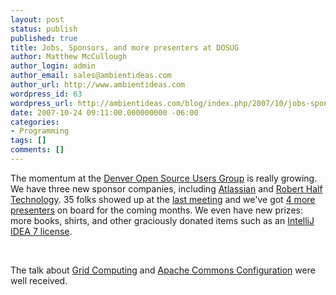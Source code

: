 ```yaml
---
layout: post
status: publish
published: true
title: Jobs, Sponsors, and more presenters at DOSUG
author: Matthew McCullough
author_login: admin
author_email: sales@ambientideas.com
author_url: http://www.ambientideas.com
wordpress_id: 63
wordpress_url: http://ambientideas.com/blog/index.php/2007/10/jobs-sponsors-and-more-presenters-at-dosug/
date: 2007-10-24 09:11:00.000000000 -06:00
categories:
- Programming
tags: []
comments: []
---
```

<p>The momentum at the <a href="http://www.denveropensource.org" target="_blank">Denver Open Source Users Group</a> is really growing. We have three new sponsor companies, including <a href="http://www.atlassian.com" target="_blank">Atlassian</a> and <a href="http://www.rht.com" target="_blank">Robert Half Technology</a>. 35 folks showed up at the <a href="http://www.denveropensource.org/94" target="_blank">last meeting</a> and we've got <a href="http://www.denveropensource.org/96" target="_blank">4 more presenters</a> on board for the coming months. We even have new prizes: more books, shirts, and other graciously donated items such as an <a href="http://www.jetbrains.com" target="_blank">IntelliJ IDEA 7 license</a>.</p><br /><p>The talk about <a href="http://tech.groups.yahoo.com/group/denveropensource/files/2007-10/" target="_blank">Grid Computing</a> and <a href="http://tech.groups.yahoo.com/group/denveropensource/files/2007-10/" target="_blank">Apache Commons Configuration</a> were well received.</p><br /><br />
